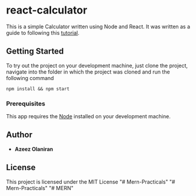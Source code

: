 # react-calculator

This is a simple Calculator written using Node and React. It was written as a guide to following this [tutorial]().

## Getting Started

To try out the project on your development machine, just clone the project, navigate into the folder in which the project was cloned and run the following command
```
npm install && npm start
```

### Prerequisites

This app requires the [Node](https://nodejs.org/) installed on your development machine.

## Author

* **Azeez Olaniran**

## License

This project is licensed under the MIT License
"# Mern-Practicals" 
"# Mern-Practicals" 
"# MERN" 
